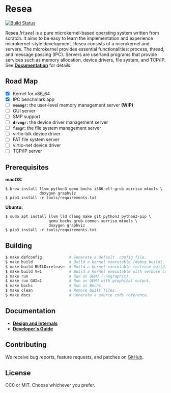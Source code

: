 Resea
=====
[![Build Status](https://travis-ci.com/seiyanuta/resea.svg?branch=master)](https://travis-ci.com/seiyanuta/resea)

Resea *[ríːseə]* is a pure microkernel-based operating system written from
scratch. It aims to be easy to learn the implementation and experience
microkernel-style development. Resea consists of a microkernel and servers.
The microkernel provides essential functionalities: process, thread, and
message passing (IPC). Servers are userland programs that provide services
such as memory allocation, device drivers, file system, and TCP/IP. See
**[Documentation](#documentation)** for details.

Road Map
--------
- [x] Kernel for x86_64
- [x] IPC benchmark app
- [ ] **`memmgr`:** the user-level memory management server **(WIP)**
- [ ] GUI server
- [ ] SMP support
- [ ] **`drvmgr`:** the device driver management server
- [ ] **`fsmgr`:** the file system management server
- [ ] virtio-blk device driver
- [ ] FAT file system server
- [ ] virtio-net device driver
- [ ] TCP/IP server

Prerequisites
-------------

**macOS:**
```
$ brew install llvm python3 qemu bochs i386-elf-grub xorriso mtools \
               doxygen graphviz
$ pip3 install -r tools/requirements.txt
```

**Ubuntu:**
```
$ sudo apt install llvm lld clang make git python3 python3-pip \
                   qemu bochs grub-common xorriso mtools \
                   doxygen graphviz
$ pip3 install -r tools/requirements.txt
```

Building
--------
```bash
$ make defconfig            # Generate a default .config file.
$ make build                # Build a kernel executable (debug build).
$ make build BUILD=release  # Build a kernel executable (release build).
$ make build V=1            # Build a kernel executable with verbose command output.
$ make run                  # Run on QEMU (-nographic).
$ make run GUI=1            # Run on QEMU with graphical output.
$ make bochs                # Run on Bochs.
$ make clean                # Remove built files.
$ make docs                 # Generate a source code reference.
```

Documentation
-------------
- **[Design and Internals](https://github.com/seiyanuta/resea/blob/master/INTERNALS.md)**
- **[Developer's Guide](https://github.com/seiyanuta/resea/blob/master/HACKING.md)**

Contributing
------------
We receive bug reports, feature requests, and patches on [GitHub](https://github.com/seiyanuta/resea).

License
-------
CC0 or MIT. Choose whichever you prefer.
